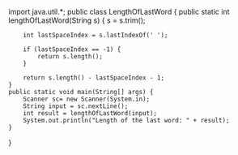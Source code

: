 import java.util.*;
public class LengthOfLastWord {
    public static int lengthOfLastWord(String s) {
        s = s.trim();

        int lastSpaceIndex = s.lastIndexOf(' ');

        if (lastSpaceIndex == -1) {
            return s.length();
        }

        return s.length() - lastSpaceIndex - 1;
    }
    public static void main(String[] args) {
        Scanner sc= new Scanner(System.in);
        String input = sc.nextLine();
        int result = lengthOfLastWord(input);
        System.out.println("Length of the last word: " + result);
    }
}
